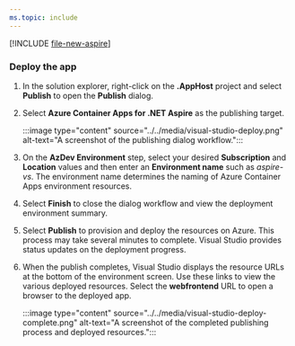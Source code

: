 ```yaml
---
ms.topic: include
---
```


[!INCLUDE [file-new-aspire](../../../includes/file-new-aspire.md)]

### Deploy the app

1. In the solution explorer, right-click on the **.AppHost** project and select **Publish** to open the **Publish** dialog.

1. Select **Azure Container Apps for .NET Aspire** as the publishing target.

    :::image type="content" source="../../media/visual-studio-deploy.png" alt-text="A screenshot of the publishing dialog workflow.":::

1. On the **AzDev Environment** step, select your desired **Subscription** and **Location** values and then enter an **Environment name** such as *aspire-vs*. The environment name determines the naming of Azure Container Apps environment resources.

1. Select **Finish** to close the dialog workflow and view the deployment environment summary.

1. Select **Publish** to provision and deploy the resources on Azure. This process may take several minutes to complete. Visual Studio provides status updates on the deployment progress.

1. When the publish completes, Visual Studio displays the resource URLs at the bottom of the environment screen. Use these links to view the various deployed resources. Select the **webfrontend** URL to open a browser to the deployed app.

    :::image type="content" source="../../media/visual-studio-deploy-complete.png" alt-text="A screenshot of the completed publishing process and deployed resources.":::
